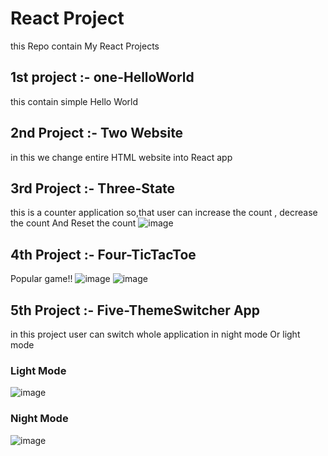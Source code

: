 # React Project
this Repo contain My React Projects
## 1st project :- one-HelloWorld
this contain simple Hello World
## 2nd Project :- Two Website
in this we change entire HTML website into React app
## 3rd Project :- Three-State 
this is a counter application so,that user can increase the count , decrease the count And Reset the count
![image](https://user-images.githubusercontent.com/56904422/90362410-2fc28600-e07e-11ea-9e14-e689e71113cd.png)

## 4th Project :- Four-TicTacToe
Popular game!!
![image](https://user-images.githubusercontent.com/56904422/90340339-16392400-e015-11ea-8f68-d90822123ba9.png)
![image](https://user-images.githubusercontent.com/56904422/90340332-07527180-e015-11ea-86a8-47429aea37bb.png)
## 5th Project :- Five-ThemeSwitcher App
in this project user can switch whole application in night mode Or light mode
### Light Mode
![image](https://user-images.githubusercontent.com/56904422/90604557-a72d1c80-e21a-11ea-9139-4f979556065b.png)
### Night Mode
![image](https://user-images.githubusercontent.com/56904422/90604620-c330be00-e21a-11ea-963b-b4a2e39e1e64.png)


